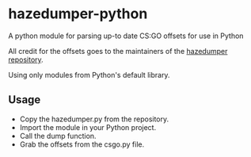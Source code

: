 # hazedumper-python
A python module for parsing up-to date CS:GO offsets for use in Python

All credit for the offsets goes to the maintainers of the [hazedumper repository](https://github.com/frk1/hazedumper).

Using only modules from Python's default library.

## Usage
 - Copy the hazedumper.py from the repository.
 - Import the module in your Python project.
 - Call the dump function.
 - Grab the offsets from the csgo.py file.
